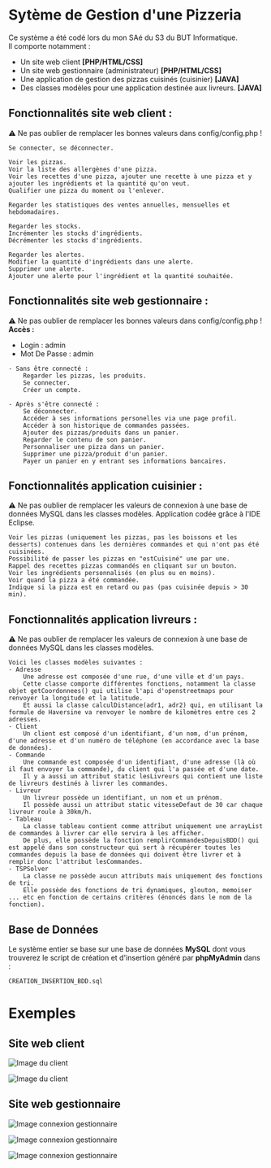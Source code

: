 # Sytème de Gestion d'une Pizzeria

Ce système a été codé lors du mon SAé du S3 du BUT Informatique.<br>
Il comporte notamment :
- Un site web client **[PHP/HTML/CSS]**
- Un site web gestionnaire (administrateur) **[PHP/HTML/CSS]**
- Une application de gestion des pizzas cuisinés (cuisinier) **[JAVA]**
- Des classes modèles pour une application destinée aux livreurs. **[JAVA]**

## Fonctionnalités site web client :

⚠️ Ne pas oublier de remplacer les bonnes valeurs dans config/config.php !

	Se connecter, se déconnecter.

	Voir les pizzas.
	Voir la liste des allergènes d'une pizza.
	Voir les recettes d'une pizza, ajouter une recette à une pizza et y ajouter les ingrédients et la quantité qu'on veut.
	Qualifier une pizza du moment ou l'enlever.

	Regarder les statistiques des ventes annuelles, mensuelles et hebdomadaires.

	Regarder les stocks.
	Incrémenter les stocks d'ingrédients.
	Décrémenter les stocks d'ingrédients.

	Regarder les alertes.
	Modifier la quantité d'ingrédients dans une alerte.
	Supprimer une alerte.
	Ajouter une alerte pour l'ingrédient et la quantité souhaitée.

## Fonctionnalités site web gestionnaire :

⚠️ Ne pas oublier de remplacer les bonnes valeurs dans config/config.php !
__Accès :__
- Login : admin
- Mot De Passe : admin
```
- Sans être connecté :
	Regarder les pizzas, les produits.
	Se connecter.
	Créer un compte.
	
- Après s'être connecté :
	Se déconnecter.
	Accéder à ses informations personelles via une page profil.
	Accéder à son historique de commandes passées.
	Ajouter des pizzas/produits dans un panier.
	Regarder le contenu de son panier.
	Personnaliser une pizza dans un panier.
	Supprimer une pizza/produit d'un panier.
	Payer un panier en y entrant ses informations bancaires.

```

## Fonctionnalités application cuisinier :

⚠️ Ne pas oublier de remplacer les valeurs de connexion à une base de données MySQL dans les classes modèles.
Application codée grâce à l'IDE Eclipse.

    Voir les pizzas (uniquement les pizzas, pas les boissons et les desserts) contenues dans les dernières commandes et qui n'ont pas été cuisinées.
    Possibilité de passer les pizzas en "estCuisiné" une par une.
    Rappel des recettes pizzas commandés en cliquant sur un bouton.
    Voir les ingrédients personnalisés (en plus ou en moins).
    Voir quand la pizza a été commandée.
    Indique si la pizza est en retard ou pas (pas cuisinée depuis > 30 min).

## Fonctionnalités application livreurs :

⚠️ Ne pas oublier de remplacer les valeurs de connexion à une base de données MySQL dans les classes modèles.

    Voici les classes modèles suivantes : 
    - Adresse
        Une adresse est composée d'une rue, d'une ville et d'un pays.
        Cette classe comporte différentes fonctions, notamment la classe objet getCoordonnees() qui utilise l'api d'openstreetmaps pour renvoyer la longitude et la latitude.
        Et aussi la classe calculDistance(adr1, adr2) qui, en utilisant la formule de Haversine va renvoyer le nombre de kilomètres entre ces 2 adresses.
    - Client
        Un client est composé d'un identifiant, d'un nom, d'un prénom, d'une adresse et d'un numéro de téléphone (en accordance avec la base de données).
    - Commande
        Une commande est composée d'un identifiant, d'une adresse (là où il faut envoyer la commande), du client qui l'a passée et d'une date.
        Il y a aussi un attribut static lesLivreurs qui contient une liste de livreurs destinés à livrer les commandes. 
    - Livreur
        Un livreur possède un identifiant, un nom et un prénom.
        Il possède aussi un attribut static vitesseDefaut de 30 car chaque livreur roule à 30km/h.
    - Tableau
        La classe tableau contient comme attribut uniquement une arrayList de commandes à livrer car elle servira à les afficher.
        De plus, elle possède la fonction remplirCommandesDepuisBDD() qui est appelé dans son constructeur qui sert à récupérer toutes les commandes depuis la base de données qui doivent être livrer et à remplir donc l'attribut lesCommandes.
    - TSPSolver
        La classe ne possède aucun attributs mais uniquement des fonctions de tri.
        Elle possède des fonctions de tri dynamiques, glouton, memoiser ... etc en fonction de certains critères (énoncés dans le nom de la fonction).


## Base de Données

Le système entier se base sur une base de données **MySQL** dont vous trouverez le script de création et d'insertion généré par **phpMyAdmin** dans :
```
CREATION_INSERTION_BDD.sql
```

# Exemples

## Site web client

![Image du client](https://i.imgur.com/GIkifpY.png "Page d'accueil")

![Image du client](https://i.imgur.com/qf4eZEw.png "Page de connexion")

## Site web gestionnaire

![Image connexion gestionnaire](https://i.imgur.com/qzMfabE.png "Page de connexion")

![Image connexion gestionnaire](https://i.imgur.com/mygwWyS.png "Page de gestion des pizzas")

![Image connexion gestionnaire](https://i.imgur.com/2rgK514.png "Page de statistiques des ventes")